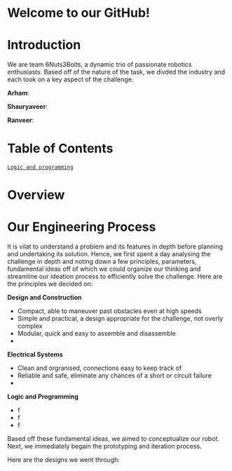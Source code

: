 # Welcome to our GitHub!

# Introduction
We are team 6Nuts3Bolts, a dynamic trio of passionate robotics enthusiasts. 
Based off of the nature of the task, we divded the industry and each took on a key aspect of the challenge.

**Arham**: 

**Shauryaveer**:

**Ranveer**:
# Table of Contents
[`Logic and programming`](**feature)
# Overview
# Our Engineering Process
It is vilat to understand a problem and its features in depth before planning and undertaking its solution. Hence, we first spent a day analysing the challenge in depth and noting down a few principles, parameters, fundamental ideas off of which we could organize our thinking and streamline our ideation process to efficiently solve the challenge. 
Here are the principles we decided on:

**Design and Construction**
- Compact, able to maneuver past obstacles even at high speeds
- Simple and practical, a design appropriate for the challenge, not overly complex
- Modular, quick and easy to assemble and disassemble
- 

**Electrical Systems**
- Clean and orgranised, connections easy to keep track of
- Reliable and safe, eliminate any chances of a short or circuit failure
- 

**Logic and Programming**
- f
- f
- f

Based off these fundamental ideas, we aimed to conceptualize our robot.
Next, we immediately begain the prototyping and iteration process.

Here are the designs we went through:



